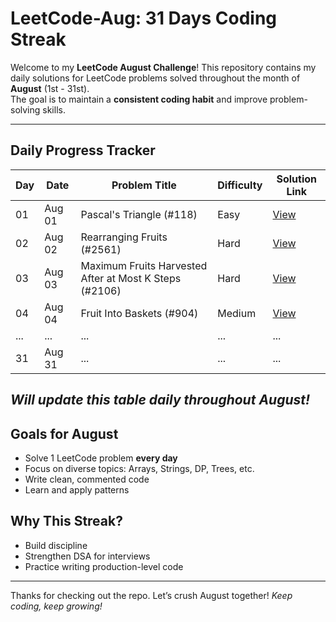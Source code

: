 # LeetCode-Aug: 31 Days Coding Streak 

Welcome to my **LeetCode August Challenge**! 
This repository contains my daily solutions for LeetCode problems solved throughout the month of **August** (1st - 31st).  
The goal is to maintain a **consistent coding habit** and improve problem-solving skills.

---

## Daily Progress Tracker

| Day | Date       | Problem Title                  | Difficulty | Solution Link                           |
|-----|------------|----------------------------------|------------|------------------------------------------|
| 01  | Aug 01     | Pascal's Triangle (#118)         | Easy       | [View](./Day1.md)      |
| 02  | Aug 02     | Rearranging Fruits (#2561)       | Hard       | [View](./Day2.md)    |
| 03  | Aug 03     | Maximum Fruits Harvested After at Most K Steps (#2106)|Hard|[View](./Day3.md)        |
| 04  | Aug 04     | Fruit Into Baskets (#904)        |Medium       |[View](./Day4.md)        |
| ... | ...        | ...                              | ...        | ...                                      |
| 31  | Aug 31     | ...                              | ...        | ...                                      |


*Will update this table daily throughout August!*
---
## Goals for August

- Solve 1 LeetCode problem **every day**
- Focus on diverse topics: Arrays, Strings, DP, Trees, etc.
- Write clean, commented code
- Learn and apply patterns


## Why This Streak?

- Build discipline
- Strengthen DSA for interviews
- Practice writing production-level code

---
Thanks for checking out the repo. Let’s crush August together!
_Keep coding, keep growing!_

